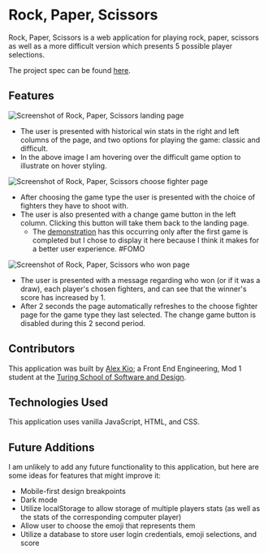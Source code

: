 # Rock, Paper, Scissors

Rock, Paper, Scissors is a web application for playing rock, paper, scissors as well as a more difficult version which presents 5 possible player selections.

The project spec can be found [here](https://frontend.turing.edu/projects/module-1/rock-paper-scissors-solo.html).

## Features

![Screenshot of Rock, Paper, Scissors landing page](https://user-images.githubusercontent.com/12686237/116107336-f1577f00-a680-11eb-88aa-738433386204.png)
* The user is presented with historical win stats in the right and left columns of the page, and two options for playing the game: classic and difficult.
* In the above image I am hovering over the difficult game option to illustrate on hover styling.

![Screenshot of Rock, Paper, Scissors choose fighter page](https://user-images.githubusercontent.com/12686237/116107403-02a08b80-a681-11eb-89c8-977fae2683e9.png)
* After choosing the game type the user is presented with the choice of fighters they have to shoot with.
* The user is also presented with a change game button in the left column. Clicking this button will take them back to the landing page.
  * The [demonstration](https://www.youtube.com/watch?v=a2M5h1B9DQQ) has this occurring only after the first game is completed but I chose to display it here because I think it makes for a better user experience. #FOMO

![Screenshot of Rock, Paper, Scissors who won page](https://user-images.githubusercontent.com/12686237/116107452-0b915d00-a681-11eb-83a9-d2b00df40f4c.png)
* The user is presented with a message regarding who won (or if it was a draw), each player's chosen fighters, and can see that the winner's score has increased by 1.
* After 2 seconds the page automatically refreshes to the choose fighter page for the game type they last selected. The change game button is disabled during this 2 second period.

## Contributors

This application was built by [Alex Kio](https://github.com/alexmkio/); a Front End Engineering, Mod 1 student at the [Turing School of Software and Design](https://turing.io/).

## Technologies Used

This application uses vanilla JavaScript, HTML, and CSS.

## Future Additions

I am unlikely to add any future functionality to this application, but here are some ideas for features that might improve it:

* Mobile-first design breakpoints
* Dark mode
* Utilize localStorage to allow storage of multiple players stats (as well as the stats of the corresponding computer player)
* Allow user to choose the emoji that represents them
* Utilize a database to store user login credentials, emoji selections, and score
